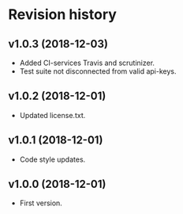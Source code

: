 Revision history
=================================

v1.0.3 (2018-12-03)
---------------------------------

* Added CI-services Travis and scrutinizer.
* Test suite not disconnected from valid api-keys.

v1.0.2 (2018-12-01)
---------------------------------

* Updated license.txt.

v1.0.1 (2018-12-01)
---------------------------------

* Code style updates.

v1.0.0 (2018-12-01)
---------------------------------

* First version.
